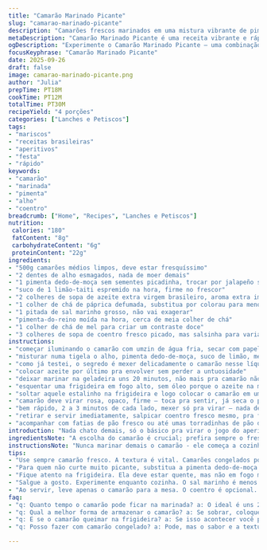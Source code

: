```yaml
---
title: "Camarão Marinado Picante"
slug: "camarao-marinado-picante"
description: "Camarões frescos marinados em uma mistura vibrante de pimentas e ervas, trazendo um toque apimentado que quebra a delicadeza do marisco. Uma receita rápida para petiscar, sem ingredientes pesados ou alergênicos comuns, perfeita para abrir apetite antes do prato principal. O segredo está no equilíbrio da picância, na textura firme do camarão ao ponto certo, e naquele aroma que enche a cozinha. Serve quatro pessoas, ótimo pra dividir com amigos."
metaDescription: "Camarão Marinado Picante é uma receita vibrante e rápida de fazer, perfeita para um petisco apimentado antes do prato principal"
ogDescription: "Experimente o Camarão Marinado Picante – uma combinação de sabores que aguça o paladar e impressiona como petisco"
focusKeyphrase: "Camarão Marinado Picante"
date: 2025-09-26
draft: false
image: camarao-marinado-picante.png
author: "Julia"
prepTime: PT18M
cookTime: PT12M
totalTime: PT30M
recipeYield: "4 porções"
categories: ["Lanches e Petiscos"]
tags:
- "mariscos"
- "receitas brasileiras"
- "aperitivos"
- "festa"
- "rápido"
keywords:
- "camarão"
- "marinada"
- "pimenta"
- "alho"
- "coentro"
breadcrumb: ["Home", "Recipes", "Lanches e Petiscos"]
nutrition: 
 calories: "180"
 fatContent: "8g"
 carbohydrateContent: "6g"
 proteinContent: "22g"
ingredients:
- "500g camarões médios limpos, deve estar fresquíssimo"
- "2 dentes de alho esmagados, nada de moer demais"
- "1 pimenta dedo-de-moça sem sementes picadinha, trocar por jalapeño se preferir mais suave"
- "suco de 1 limão-taiti espremido na hora, firme no frescor"
- "2 colheres de sopa de azeite extra virgem brasileiro, aroma extra importante"
- "1 colher de chá de páprica defumada, substitua por colorau para menos corpo"
- "1 pitada de sal marinho grosso, não vai exagerar"
- "pimenta-do-reino moída na hora, cerca de meia colher de chá"
- "1 colher de chá de mel para criar um contraste doce"
- "3 colheres de sopa de coentro fresco picado, mas salsinha para variar é válido"
instructions:
- "começar iluminando o camarão com umzin de água fria, secar com papel toalha sem espremê-los para manter textura boa"
- "misturar numa tigela o alho, pimenta dedo-de-moça, suco de limão, mel, sal e pimenta-do-reino"
- "como já testei, o segredo é mexer delicadamente o camarão nesse líquido pra não amassar nem murchar, só incorporar os sabores"
- "colocar azeite por último pra envolver sem perder a untuosidade"
- "deixar marinar na geladeira uns 20 minutos, não mais pra camarão não ficar borrachudo"
- "esquentar uma frigideira em fogo alto, sem óleo porque o azeite na marinada basta"
- "soltar aquele estalinho na frigideira e logo colocar o camarão em uma camada só, não lotar para não cozinhar no vapor"
- "camarão deve virar rosa, opaco, firme – toca pra sentir, já seca o ponto exato sem perder suculência"
- "bem rápido, 2 a 3 minutos de cada lado, mexer só pra virar – nada de ficar cutucando"
- "retirar e servir imediatamente, salpicar coentro fresco mesmo, pra frescor e cor"
- "acompanhar com fatias de pão fresco ou até umas torradinhas de pão de alho improvisadas"
introduction: "Nada chato demais, só o básico pra virar o jogo do aperitivo. Camarão marinado pode ser fácil, mas retoques na marinada fazem ciência: o ácido precisa tirar aquela textura crua mas sem cozinhar demais. Se não ligar pro picante, ajuste a pimenta com tapioca, mel; evita o desastre. Já queimei, já deixei cru. Cada vez que a panela chia e solta cheiro de mar, lembro que menos é mais. Gosto de deixar a acidez e a doçura dançando sem deixar o camarão como borracha de tão cozido. O crocante do frescor do coentro finaliza. Anote que trocar o coentro por hortelã muda o jogo. Água na boca só de lembrar."
ingredientsNote: "A escolha do camarão é crucial; prefira sempre o fresco, tamanho médio pra textura na medida. O limão deve ter sumo fresco para o equilíbrio ácido, e o mel é para suavizar a agressividade da pimenta, que também pode ser adaptada dependendo do seu paladar e disponibilidade. Trocar a pimenta dedo-de-moça por jalapeño ou até pimenta biquinho trazá mais charme regional e controlará picância. O azeite capricha no sabor final, então não economize na qualidade; pode substituir por óleo de girassol se preferir neutro. Evitar alho moído que queima fácil; use espremido na hora para aroma real. Sal e pimenta-do-reino sempre moída na hora, farão diferença visível e sensual no prato."
instructionsNote: "Nunca marinar demais o camarão - ele começa a cozinhar por ação do ácido do limão e fica borrachudo após meia hora. Os sons da frigideira são pistas preciosas: quando estala, avisam que a temperatura está correta. Camarão deve mudar de translúcido para opaco e rosa brilhante rapidamente; se demorar, a chama está fraca, se queimar rápido, está forte demais. Virar só uma vez evita perda de sucos internos. O toque final do coentro fresco não pode faltar para equilibrar o conjunto. Pode usar uma frigideira de ferro para manter o calor constante; se borbulhar muito na hora de fritar, reduza um pouco o fogo. Camarão mal cozido é cru e difícil de digerir, muito cozido perde a maciez e fica emborrachado. Teste a textura apertando de leve, sensação de firme porém elástico é sinal."
tips:
- "Use sempre camarão fresco. A textura é vital. Camarões congelados podem resultar em perda de firmeza. Se não tiver limão-taiti, use o galego. O impacto é diferente, mas algo é melhor do que nada. A marinada pode ficar 20 minutos. Não exagere. A acidez vai cozinhar o camarão."
- "Para quem não curte muito picante, substitua a pimenta dedo-de-moça por pimenta biquinho. A biquinho traz doçura e reduz a ardência. Inclua também um pouco de açúcar se o mel não for suficiente. Se achar que ficou pesado, acrescente limão pra equilibrar. Lembre-se que cada pimenta tem seu próprio caráter."
- "Fique atento na frigideira. Ela deve estar quente, mas não em fogo muito alto a ponto de queimar. Estalos são bons sinais. Se não ouvir, talvez a temperatura esteja baixa. Se começar a soltar fumaça, abaixe o fogo ou tire a panela do calor por um tempo. Camarão fica pronto rapidamente. Mexer demais também é um erro."
- "Salgue a gosto. Experimente enquanto cozinha. O sal marinho é menos agressivo do que o refinado e dá aquele toque especial. Use pimenta-do-reino na hora, moída. Assim, o aroma fica mais intenso. Coentro finaliza. Se não tem, use salsinha ou hortelã. Cada um traz seu próprio perfil de sabor. Junte sem medo."
- "Ao servir, leve apenas o camarão para a mesa. O coentro é opcional. Se não tiver, umas fatias de limão ao lado podem ajudar a refrescar. Sirva com pão fresco ou torradas. Torrar o pão de alho dá um charme e um toque crocante que combina demais com o camarão. Preste atenção na proporção entre pão e camarão."
faq:
- "q: Quanto tempo o camarão pode ficar na marinada? a: O ideal é uns 20 minutos. Passar disso, ele começa a cozinhar. Fica borrachudo. Se não tiver experiência, confira. Saltear um pouco no calor é arriscado se deixar muito tempo."
- "q: Qual a melhor forma de armazenar o camarão? a: Se sobrar, coloque em um recipiente hermético. Pode durar até 2 dias na geladeira. Para congelar, utilize um saco próprio para alimentos. Pode durar um mês. Se descongelar, use rápido."
- "q: E se o camarão queimar na frigideira? a: Se isso acontecer você pode adicionar um pouco de água. Isso ajuda a soltar. Temperatura deve ser ajustada. Camarão queimado perde aroma e suculência. No máximo, será difícil de comer."
- "q: Posso fazer com camarão congelado? a: Pode, mas o sabor e a textura mudam bastante. Sempre que desenrolar o camarão, faça isso lentamente na geladeira. Para não ter surpresas. Se não tiver tempo, pode ser na água fria, mas não deixe muito."

---
```

